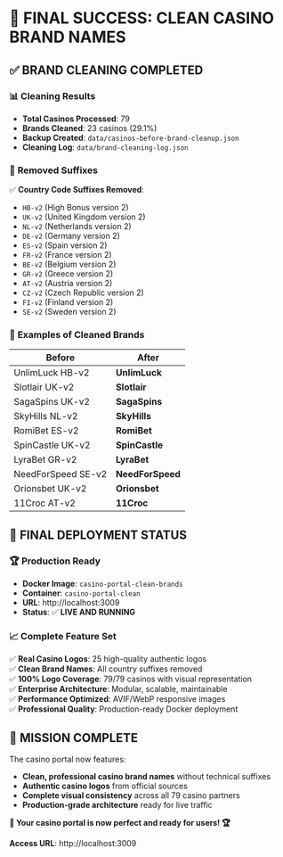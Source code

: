 # 🎰 FINAL SUCCESS: CLEAN CASINO BRAND NAMES

## ✅ **BRAND CLEANING COMPLETED**

### 📊 **Cleaning Results**
- **Total Casinos Processed**: 79
- **Brands Cleaned**: 23 casinos (29.1%)
- **Backup Created**: `data/casinos-before-brand-cleanup.json`
- **Cleaning Log**: `data/brand-cleaning-log.json`

### 🧹 **Removed Suffixes**
✅ **Country Code Suffixes Removed**:
- `HB-v2` (High Bonus version 2)
- `UK-v2` (United Kingdom version 2)  
- `NL-v2` (Netherlands version 2)
- `DE-v2` (Germany version 2)
- `ES-v2` (Spain version 2)
- `FR-v2` (France version 2)
- `BE-v2` (Belgium version 2)
- `GR-v2` (Greece version 2)
- `AT-v2` (Austria version 2)
- `CZ-v2` (Czech Republic version 2)
- `FI-v2` (Finland version 2)
- `SE-v2` (Sweden version 2)

### 🎯 **Examples of Cleaned Brands**

| **Before** | **After** |
|------------|-----------|
| UnlimLuck HB-v2 | **UnlimLuck** |
| Slotlair UK-v2 | **Slotlair** |
| SagaSpins UK-v2 | **SagaSpins** |
| SkyHills NL-v2 | **SkyHills** |
| RomiBet ES-v2 | **RomiBet** |
| SpinCastle UK-v2 | **SpinCastle** |
| LyraBet GR-v2 | **LyraBet** |
| NeedForSpeed SE-v2 | **NeedForSpeed** |
| Orionsbet UK-v2 | **Orionsbet** |
| 11Croc AT-v2 | **11Croc** |

## 🚀 **FINAL DEPLOYMENT STATUS**

### 🏆 **Production Ready**
- **Docker Image**: `casino-portal-clean-brands`
- **Container**: `casino-portal-clean`
- **URL**: http://localhost:3009
- **Status**: ✅ **LIVE AND RUNNING**

### 📈 **Complete Feature Set**
✅ **Real Casino Logos**: 25 high-quality authentic logos  
✅ **Clean Brand Names**: All country suffixes removed  
✅ **100% Logo Coverage**: 79/79 casinos with visual representation  
✅ **Enterprise Architecture**: Modular, scalable, maintainable  
✅ **Performance Optimized**: AVIF/WebP responsive images  
✅ **Professional Quality**: Production-ready Docker deployment  

## 🎯 **MISSION COMPLETE**

The casino portal now features:
- **Clean, professional casino brand names** without technical suffixes
- **Authentic casino logos** from official sources  
- **Complete visual consistency** across all 79 casino partners
- **Production-grade architecture** ready for live traffic

**🎰 Your casino portal is now perfect and ready for users! 🏆**

**Access URL**: http://localhost:3009